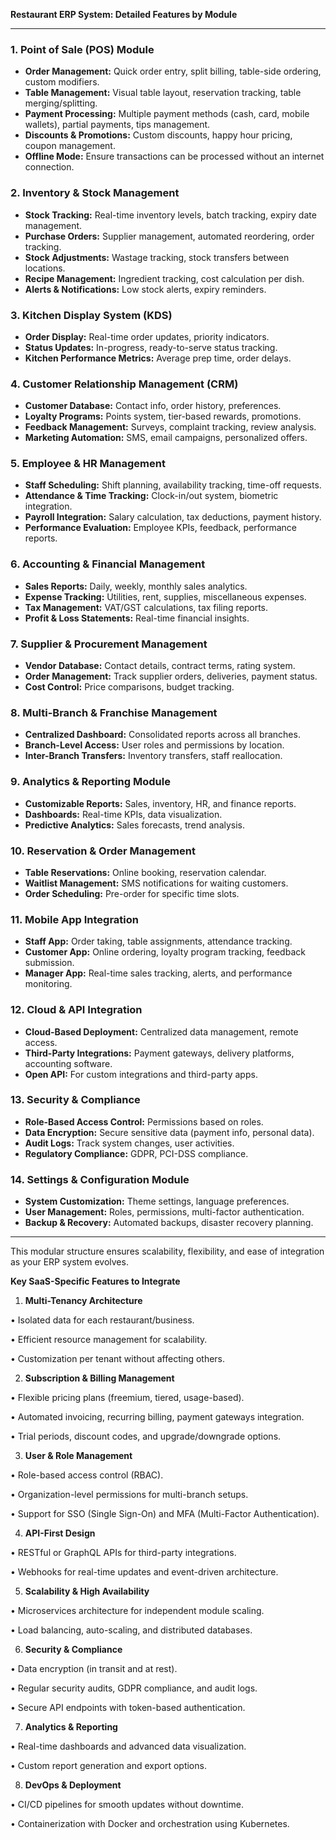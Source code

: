 **Restaurant ERP System: Detailed Features by Module**

---

### 1. **Point of Sale (POS) Module**
- **Order Management:** Quick order entry, split billing, table-side ordering, custom modifiers.
- **Table Management:** Visual table layout, reservation tracking, table merging/splitting.
- **Payment Processing:** Multiple payment methods (cash, card, mobile wallets), partial payments, tips management.
- **Discounts & Promotions:** Custom discounts, happy hour pricing, coupon management.
- **Offline Mode:** Ensure transactions can be processed without an internet connection.

### 2. **Inventory & Stock Management**
- **Stock Tracking:** Real-time inventory levels, batch tracking, expiry date management.
- **Purchase Orders:** Supplier management, automated reordering, order tracking.
- **Stock Adjustments:** Wastage tracking, stock transfers between locations.
- **Recipe Management:** Ingredient tracking, cost calculation per dish.
- **Alerts & Notifications:** Low stock alerts, expiry reminders.

### 3. **Kitchen Display System (KDS)**
- **Order Display:** Real-time order updates, priority indicators.
- **Status Updates:** In-progress, ready-to-serve status tracking.
- **Kitchen Performance Metrics:** Average prep time, order delays.

### 4. **Customer Relationship Management (CRM)**
- **Customer Database:** Contact info, order history, preferences.
- **Loyalty Programs:** Points system, tier-based rewards, promotions.
- **Feedback Management:** Surveys, complaint tracking, review analysis.
- **Marketing Automation:** SMS, email campaigns, personalized offers.

### 5. **Employee & HR Management**
- **Staff Scheduling:** Shift planning, availability tracking, time-off requests.
- **Attendance & Time Tracking:** Clock-in/out system, biometric integration.
- **Payroll Integration:** Salary calculation, tax deductions, payment history.
- **Performance Evaluation:** Employee KPIs, feedback, performance reports.

### 6. **Accounting & Financial Management**
- **Sales Reports:** Daily, weekly, monthly sales analytics.
- **Expense Tracking:** Utilities, rent, supplies, miscellaneous expenses.
- **Tax Management:** VAT/GST calculations, tax filing reports.
- **Profit & Loss Statements:** Real-time financial insights.

### 7. **Supplier & Procurement Management**
- **Vendor Database:** Contact details, contract terms, rating system.
- **Order Management:** Track supplier orders, deliveries, payment status.
- **Cost Control:** Price comparisons, budget tracking.

### 8. **Multi-Branch & Franchise Management**
- **Centralized Dashboard:** Consolidated reports across all branches.
- **Branch-Level Access:** User roles and permissions by location.
- **Inter-Branch Transfers:** Inventory transfers, staff reallocation.

### 9. **Analytics & Reporting Module**
- **Customizable Reports:** Sales, inventory, HR, and finance reports.
- **Dashboards:** Real-time KPIs, data visualization.
- **Predictive Analytics:** Sales forecasts, trend analysis.

### 10. **Reservation & Order Management**
- **Table Reservations:** Online booking, reservation calendar.
- **Waitlist Management:** SMS notifications for waiting customers.
- **Order Scheduling:** Pre-order for specific time slots.

### 11. **Mobile App Integration**
- **Staff App:** Order taking, table assignments, attendance tracking.
- **Customer App:** Online ordering, loyalty program tracking, feedback submission.
- **Manager App:** Real-time sales tracking, alerts, and performance monitoring.

### 12. **Cloud & API Integration**
- **Cloud-Based Deployment:** Centralized data management, remote access.
- **Third-Party Integrations:** Payment gateways, delivery platforms, accounting software.
- **Open API:** For custom integrations and third-party apps.

### 13. **Security & Compliance**
- **Role-Based Access Control:** Permissions based on roles.
- **Data Encryption:** Secure sensitive data (payment info, personal data).
- **Audit Logs:** Track system changes, user activities.
- **Regulatory Compliance:** GDPR, PCI-DSS compliance.

### 14. **Settings & Configuration Module**
- **System Customization:** Theme settings, language preferences.
- **User Management:** Roles, permissions, multi-factor authentication.
- **Backup & Recovery:** Automated backups, disaster recovery planning.

---

This modular structure ensures scalability, flexibility, and ease of integration as your ERP system evolves.


**Key SaaS-Specific Features to Integrate**

1. **Multi-Tenancy Architecture**

•  Isolated data for each restaurant/business.

•  Efficient resource management for scalability.

•  Customization per tenant without affecting others.

2. **Subscription & Billing Management**

•  Flexible pricing plans (freemium, tiered, usage-based).

•  Automated invoicing, recurring billing, payment gateways integration.

•  Trial periods, discount codes, and upgrade/downgrade options.

3. **User & Role Management**

•  Role-based access control (RBAC).

•  Organization-level permissions for multi-branch setups.

•  Support for SSO (Single Sign-On) and MFA (Multi-Factor Authentication).

4. **API-First Design**

•  RESTful or GraphQL APIs for third-party integrations.

•  Webhooks for real-time updates and event-driven architecture.

5. **Scalability & High Availability**

•  Microservices architecture for independent module scaling.

•  Load balancing, auto-scaling, and distributed databases.

6. **Security & Compliance**

•  Data encryption (in transit and at rest).

•  Regular security audits, GDPR compliance, and audit logs.

•  Secure API endpoints with token-based authentication.

7. **Analytics & Reporting**

•  Real-time dashboards and advanced data visualization.

•  Custom report generation and export options.

8. **DevOps & Deployment**

•  CI/CD pipelines for smooth updates without downtime.

•  Containerization with Docker and orchestration using Kubernetes.


<!--stackedit_data:
eyJoaXN0b3J5IjpbNjMyOTg0NTg5LDkyNzMyMjA4MV19
-->